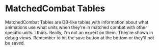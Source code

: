 # MatchedCombat Tables

MatchedCombat Tables are DB-like tables with information about what animations use what units when they're in matched combat with other specific units. I think. Really, I'm not an expert on them. They're shown in debug views. Remember to hit the save button at the bottom or they'll not be saved.
